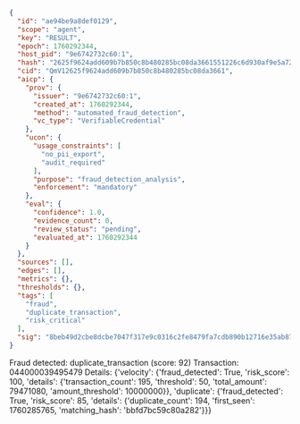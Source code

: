 ```json
{
  "id": "ae94be9a8def0129",
  "scope": "agent",
  "key": "RESULT",
  "epoch": 1760292344,
  "host_pid": "9e6742732c60:1",
  "hash": "2625f9624add609b7b850c8b480285bc08da3661551226c6d930af9e5a72f103",
  "cid": "QmV12625f9624add609b7b850c8b480285bc08da3661",
  "aicp": {
    "prov": {
      "issuer": "9e6742732c60:1",
      "created_at": 1760292344,
      "method": "automated_fraud_detection",
      "vc_type": "VerifiableCredential"
    },
    "ucon": {
      "usage_constraints": [
        "no_pii_export",
        "audit_required"
      ],
      "purpose": "fraud_detection_analysis",
      "enforcement": "mandatory"
    },
    "eval": {
      "confidence": 1.0,
      "evidence_count": 0,
      "review_status": "pending",
      "evaluated_at": 1760292344
    }
  },
  "sources": [],
  "edges": [],
  "metrics": {},
  "thresholds": {},
  "tags": [
    "fraud",
    "duplicate_transaction",
    "risk_critical"
  ],
  "sig": "8beb49d2cbe8dcbe7047f317e9c0316c2fe8479fa7cdb890b12716e35ab87231"
}
```

Fraud detected: duplicate_transaction (score: 92)
Transaction: 044000039495479
Details: {'velocity': {'fraud_detected': True, 'risk_score': 100, 'details': {'transaction_count': 195, 'threshold': 50, 'total_amount': 79471080, 'amount_threshold': 10000000}}, 'duplicate': {'fraud_detected': True, 'risk_score': 85, 'details': {'duplicate_count': 194, 'first_seen': 1760285765, 'matching_hash': 'bbfd7bc59c80a282'}}}